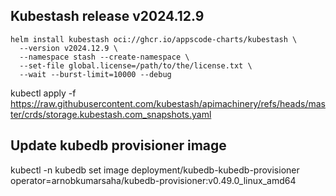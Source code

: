## Kubestash release v2024.12.9

```
helm install kubestash oci://ghcr.io/appscode-charts/kubestash \
  --version v2024.12.9 \
  --namespace stash --create-namespace \
  --set-file global.license=/path/to/the/license.txt \
  --wait --burst-limit=10000 --debug
```

kubectl apply -f https://raw.githubusercontent.com/kubestash/apimachinery/refs/heads/master/crds/storage.kubestash.com_snapshots.yaml

## Update kubedb provisioner image

kubectl -n kubedb set image deployment/kubedb-kubedb-provisioner operator=arnobkumarsaha/kubedb-provisioner:v0.49.0_linux_amd64



